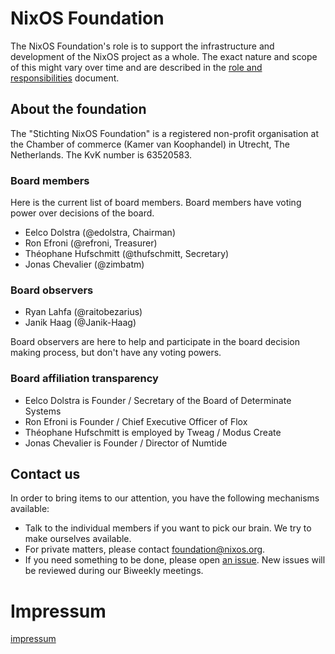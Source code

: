 # NixOS Foundation

The NixOS Foundation's role is to support the infrastructure and development of the NixOS project as a whole.
The exact nature and scope of this might vary over time and are described in the [role and responsibilities](./role_and_responsibilities.md) document.

## About the foundation

The "Stichting NixOS Foundation" is a registered non-profit organisation at the Chamber of commerce (Kamer van Koophandel) in Utrecht, The Netherlands. The KvK number is 63520583. 

### Board members

Here is the current list of board members. Board members have voting power
over decisions of the board.

* Eelco Dolstra (@edolstra, Chairman)
* Ron Efroni (@refroni, Treasurer)
* Théophane Hufschmitt (@thufschmitt, Secretary)
* Jonas Chevalier (@zimbatm)

### Board observers

* Ryan Lahfa (@raitobezarius)
* Janik Haag (@Janik-Haag)

Board observers are here to help and participate in the board decision making
process, but don't have any voting powers.

### Board affiliation transparency

* Eelco Dolstra is Founder / Secretary of the Board of Determinate Systems
* Ron Efroni is Founder / Chief Executive Officer of Flox
* Théophane Hufschmitt is employed by Tweag / Modus Create
* Jonas Chevalier is Founder / Director of Numtide

## Contact us

In order to bring items to our attention, you have the following mechanisms
available:

* Talk to the individual members if you want to pick our brain. We try to make
    ourselves available.
* For private matters, please contact
    [foundation@nixos.org](mailto:foundation@nixos.org).
* If you need something to be done, please open [an
    issue](https://github.com/NixOS/foundation/issues/new). New issues will be
    reviewed during our Biweekly meetings.

# Impressum

[impressum](impressum.md)
